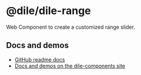 # @dile/dile-range

Web Component to create a customized range slider.

## Docs and demos

- [GitHub readme docs](https://github.com/Polydile/dile-components/blob/master/site/pages/components/dile-range.rocket.md)
- [Docs and demos on the dile-components site](https://dile-components.polydile.com/components/dile-range/)